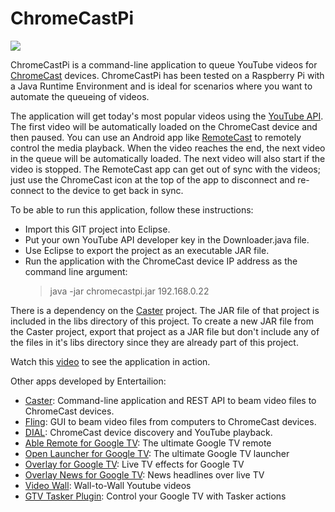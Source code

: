 ChromeCastPi
============

<p><img src="http://chromecast.entertailion.com/chromecastanimation100.gif"/></p>

<p>ChromeCastPi is a command-line application to queue YouTube videos for <a href="https://www.google.com/intl/en/chrome/devices/chromecast/">ChromeCast</a> devices.
ChromeCastPi has been tested on a Raspberry Pi with a Java Runtime Environment and is ideal for scenarios where you want to automate the queueing of videos.</p>

<p>The application will get today's most popular videos using the <a href="https://developers.google.com/youtube/2.0/developers_guide_protocol_understanding_video_feeds">YouTube API</a>. The first video will be automatically loaded on the ChromeCast device and then paused.
You can use an Android app like <a href="https://play.google.com/store/apps/details?id=com.benlc.camcast">RemoteCast</a> to remotely control the media playback. When the video reaches the end, the next video in the queue will be automatically loaded.
The next video will also start if the video is stopped. The RemoteCast app can get out of sync with the videos; just use the ChromeCast icon at the top of the app to disconnect and re-connect to the device to get back in sync.
</p>

<p>To be able to run this application, follow these instructions:
<ul>
<li>Import this GIT project into Eclipse.</li> 
<li>Put your own YouTube API developer key in the Downloader.java file.</li>
<li>Use Eclipse to export the project as an executable JAR file.</li>  
<li>Run the application with the ChromeCast device IP address as the command line argument:
<blockquote>
java -jar chromecastpi.jar 192.168.0.22
</blockquote></li>  
</ul>
</p>

<p>There is a dependency on the <a href="https://github.com/entertailion/Caster">Caster</a> project. The JAR file of that project is included in the libs directory of this project. 
To create a new JAR file from the Caster project, export that project as a JAR file but don't include any of the files in it's libs directory since they are already part of this project.</p>

<p>Watch this <a href="http://youtu.be/RpGT8pakATs">video</a> to see the application in action.</p>

<p>Other apps developed by Entertailion:
<ul>
<li><a href="https://github.com/entertailion/Caster">Caster</a>: Command-line application and REST API to beam video files to ChromeCast devices.</li> 
<li><a href="https://github.com/entertailion/Fling">Fling</a>: GUI to beam video files from computers to ChromeCast devices.</li> 
<li><a href="https://github.com/entertailion/DIAL">DIAL</a>: ChromeCast device discovery and YouTube playback.</li>
<li><a href="https://play.google.com/store/apps/details?id=com.entertailion.android.tvremote">Able Remote for Google TV</a>: The ultimate Google TV remote</li>
<li><a href="https://play.google.com/store/apps/details?id=com.entertailion.android.launcher">Open Launcher for Google TV</a>: The ultimate Google TV launcher</li>
<li><a href="https://play.google.com/store/apps/details?id=com.entertailion.android.overlay">Overlay for Google TV</a>: Live TV effects for Google TV</li>
<li><a href="https://play.google.com/store/apps/details?id=com.entertailion.android.overlaynews">Overlay News for Google TV</a>: News headlines over live TV</li>
<li><a href="https://play.google.com/store/apps/details?id=com.entertailion.android.videowall">Video Wall</a>: Wall-to-Wall Youtube videos</li>
<li><a href="https://play.google.com/store/apps/details?id=com.entertailion.android.tasker">GTV Tasker Plugin</a>: Control your Google TV with Tasker actions</li>
</ul>
</p>